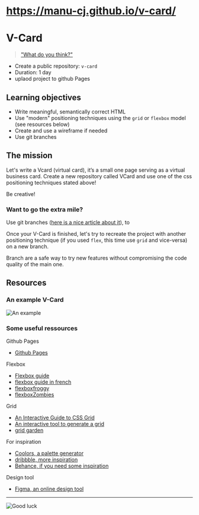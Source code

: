 # https://manu-cj.github.io/v-card/

# V-Card

> ["What do you think?"](https://www.youtube.com/watch?v=aZVkW9p-cCU)

- Create a public repository: `v-card`
- Duration: 1 day
- uplaod project to github Pages

## Learning objectives

- Write meaningful, semantically correct HTML
- Use "modern" positioning techniques using the `grid` or `flexbox` model (see resources below)
- Create and use a wireframe if needed
- Use git branches

## The mission

Let's write a Vcard (virtual card), it’s a small one page serving as a virtual business card. Create a new repository called VCard and use one of the css positioning techniques stated above!

Be creative!

### Want to go the extra mile?

Use git branches ([here is a nice article about it](https://www.atlassian.com/git/tutorials/using-branches)), to

Once your V-Card is finished, let's try to recreate the project with another positioning technique (if you used `flex`, this time use `grid` and vice-versa) on a new branch.

Branch are a safe way to try new features without compromising the code quality of the main one.

## Resources

### An example V-Card

![An example](./img/Enregistrement2024-04-09154329-ezgif.com-video-to-gif-converter.gif)

### Some useful ressources

Github Pages
- [Github Pages](https://kinsta.com/blog/github-pages/)

Flexbox
- [Flexbox guide](https://css-tricks.com/snippets/css/a-guide-to-flexbox/)
- [flexbox guide in french](https://openclassrooms.com/fr/courses/1603881-creez-votre-site-web-avec-html5-et-css3/8061384-faites-votre-mise-en-page-avec-flexbox)
- [flexboxfroggy](https://flexboxfroggy.com/)  
- [flexboxZombies](https://flexboxzombies.com/)

Grid
- [An Interactive Guide to CSS Grid](https://www.joshwcomeau.com/css/interactive-guide-to-grid/)
- [An interactive tool to generate a grid](https://grid.layoutit.com/)
- [grid garden](https://cssgridgarden.com/)


For inspiration
- [Coolors, a palette generator](https://coolors.co/generate)   
- [dribbble, more inspiration](https://dribbble.com/)
- [Behance, if you need some inspiration](https://www.behance.net/)

Design tool
- [Figma, an online design tool](https://www.figma.com/)

---

![Good luck](./goodluck.gif)
